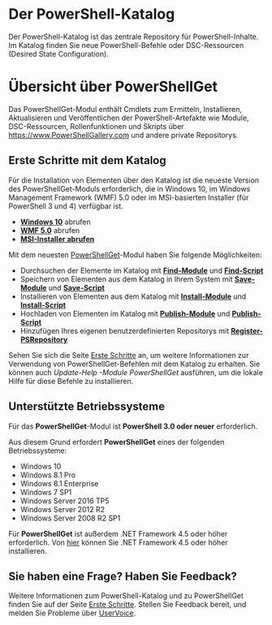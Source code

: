 # Der PowerShell-Katalog

Der PowerShell-Katalog ist das zentrale Repository für PowerShell-Inhalte. Im Katalog finden Sie neue PowerShell-Befehle oder DSC-Ressourcen (Desired State Configuration).

# Übersicht über PowerShellGet

Das PowerShellGet-Modul enthält Cmdlets zum Ermitteln, Installieren, Aktualisieren und Veröffentlichen der PowerShell-Artefakte wie Module, DSC-Ressourcen, Rollenfunktionen und Skripts über https://www.PowerShellGallery.com und andere private Repositorys.

## Erste Schritte mit dem Katalog

Für die Installation von Elementen über den Katalog ist die neueste Version des PowerShellGet-Moduls erforderlich, die in Windows 10, im Windows Management Framework (WMF) 5.0 oder im MSI-basierten Installer (für PowerShell 3 und 4) verfügbar ist.

- [**Windows 10**](http://go.microsoft.com/fwlink/?LinkID=624830&clcid=0x409) abrufen
- [**WMF 5.0**](http://go.microsoft.com/fwlink/?LinkId=398175) abrufen
- [**MSI-Installer abrufen**](http://go.microsoft.com/fwlink/?LinkID=746217&clcid=0x409)

Mit dem neuesten [PowerShellGet](http://go.microsoft.com/fwlink/?LinkID=760387&clcid=0x409)-Modul haben Sie folgende Möglichkeiten:

-   Durchsuchen der Elemente im Katalog mit [**Find-Module**](http://go.microsoft.com/fwlink/?LinkID=760387&clcid=0x409) und [**Find-Script**](http://go.microsoft.com/fwlink/?LinkID=760387&clcid=0x409)
-   Speichern von Elementen aus dem Katalog in Ihrem System mit [**Save-Module**](http://go.microsoft.com/fwlink/?LinkID=760387&clcid=0x409) und [**Save-Script**](http://go.microsoft.com/fwlink/?LinkID=760387&clcid=0x409)
-   Installieren von Elementen aus dem Katalog mit [**Install-Module**](http://go.microsoft.com/fwlink/?LinkID=760387&clcid=0x409) und [**Install-Script**](http://go.microsoft.com/fwlink/?LinkID=760387&clcid=0x409)
-   Hochladen von Elementen im Katalog mit [**Publish-Module**](http://go.microsoft.com/fwlink/?LinkID=760387&clcid=0x409) und [**Publish-Script**](http://go.microsoft.com/fwlink/?LinkID=760387&clcid=0x409)
-   Hinzufügen Ihres eigenen benutzerdefinierten Repositorys mit [**Register-PSRepository**](http://go.microsoft.com/fwlink/?LinkID=760387&clcid=0x409)

Sehen Sie sich die Seite [Erste Schritte](psgallery/psgallery_gettingstarted.md) an, um weitere Informationen zur Verwendung von PowerShellGet-Befehlen mit dem Katalog zu erhalten. Sie können auch *Update-Help -Module PowerShellGet* ausführen, um die lokale Hilfe für diese Befehle zu installieren.

## Unterstützte Betriebssysteme

Für das **PowerShellGet**-Modul ist **PowerShell 3.0 oder neuer** erforderlich.

Aus diesem Grund erfordert **PowerShellGet** eines der folgenden Betriebssysteme:

- Windows 10
- Windows 8.1 Pro
- Windows 8.1 Enterprise
- Windows 7 SP1
- Windows Server 2016 TP5
- Windows Server 2012 R2
- Windows Server 2008 R2 SP1

Für **PowerShellGet** ist außerdem .NET Framework 4.5 oder höher erforderlich. Von [hier](https://msdn.microsoft.com/en-us/library/5a4x27ek.aspx) können Sie .NET Framework 4.5 oder höher installieren.


## Sie haben eine Frage? Haben Sie Feedback?

Weitere Informationen zum PowerShell-Katalog und zu PowerShellGet finden Sie auf der Seite [Erste Schritte](psgallery/psgallery_gettingstarted.md). Stellen Sie Feedback bereit, und melden Sie Probleme über [UserVoice](http://windowsserver.uservoice.com/forums/301869-powershell).



<!--HONumber=Aug16_HO3-->


